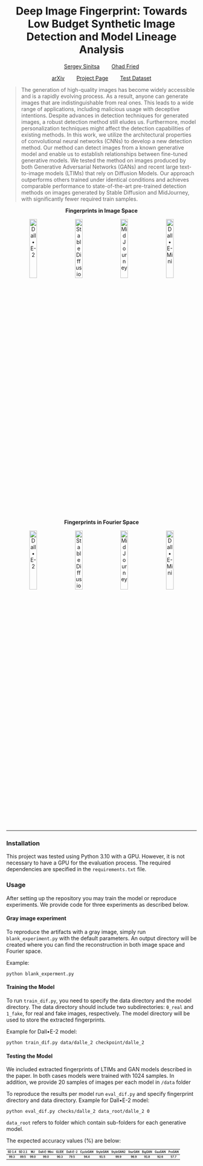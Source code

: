 <h1 align="center">Deep Image Fingerprint: Towards Low Budget Synthetic Image Detection and
Model Lineage Analysis</h1> 

<p align="center"> <a href="https://www.linkedin.com/in/serge2020/">Sergey Sinitsa</a> &nbsp;&nbsp;&nbsp;&nbsp;&nbsp;&nbsp; <a href="https://www.ohadf.com/">Ohad Fried</a>

<p align="center"><a href="https://arxiv.org/abs/2303.10762">arXiv</a> &nbsp;&nbsp;&nbsp;&nbsp;&nbsp;&nbsp; <a href="https://sergo2020.github.io/DIF/">Project Page</a>  &nbsp;&nbsp;&nbsp;&nbsp;&nbsp;&nbsp; <a href=https://drive.google.com/file/d/1ruo_EdKl61uacWKD2sBknbqMQ6QrFKyU/view?usp=sharing">Test Dataset</a> </p>



> The generation of high-quality images has become
> widely accessible and is a rapidly evolving process. As a
> result, anyone can generate images that are indistinguishable
> from real ones. This leads to a wide range of applications,
> including malicious usage with deceptive intentions.
> Despite advances in detection techniques for generated images,
> a robust detection method still eludes us. Furthermore,
> model personalization techniques might affect the detection
> capabilities of existing methods. In this work, we
> utilize the architectural properties of convolutional neural
> networks (CNNs) to develop a new detection method. Our
> method can detect images from a known generative model
> and enable us to establish relationships between fine-tuned
> generative models. We tested the method on images produced
> by both Generative Adversarial Networks (GANs)
> and recent large text-to-image models (LTIMs) that rely
> on Diffusion Models. Our approach outperforms others
> trained under identical conditions and achieves comparable
> performance to state-of-the-art pre-trained detection methods
> on images generated by Stable Diffusion and MidJourney,
> with significantly fewer required train samples.

<p align="center">
  <strong> Fingerprints in Image Space </strong>
</p>

<p align="center">
  <img src="./repo_images/finger_dalle_2.png" width="20%"  alt="Dall&#x2022;E-2" />
    &nbsp; &nbsp;
  <img src="./repo_images/finger_sd14.png" width="20%"  alt="Stable Diffusion 1.4" />
    &nbsp; &nbsp;
  <img src="./repo_images/finger_mj.png" width="20%"  alt="MidJourney" />
    &nbsp; &nbsp;
  <img src="./repo_images/finger_dalle_mini.png" width="20%"  alt="Dall&#x2022;E-Mini" />
</p>
<p align="center">
  <strong> Fingerprints in Fourier Space </strong>
</p>
<p align="center">
  <img src="./repo_images/fingerFFT_dalle_2.png" width="20%"  alt="Dall&#x2022;E-2" />
    &nbsp; &nbsp;
  <img src="./repo_images/fingerFFT_sd14.png" width="20%"  alt="Stable Diffusion 1.4" />
    &nbsp; &nbsp;
  <img src="./repo_images/fingerFFT_mj.png" width="20%"  alt="MidJourney" />
    &nbsp; &nbsp;
  <img src="./repo_images/fingerFFT_dalle_mini.png" width="20%"  alt="Dall&#x2022;E-Mini" />
</p>

<p align="center"> <hr> </p>

### Installation

This project was tested using Python 3.10 with a GPU. However, it is not necessary to have a GPU for the evaluation
process.
The required dependencies are specified in the `requirements.txt` file.

### Usage

After setting up the repository you may train the model or reproduce experiments.
We provide code for three experiments as described below.

#### Gray image experiment

To reproduce the artifacts with a gray image, simply run `blank_experiment.py` with the default parameters.
An output directory will be created where you can find the reconstruction in both image space and Fourier space.

Example:

```
python blank_experment.py
```

#### Training the Model

To run `train_dif.py`, you need to specify the data directory and the model directory.
The data directory should include two subdirectories: `0_real` and `1_fake`, for real and fake images, respectively. The
model directory will be used to store the extracted fingerprints.

Example for Dall&#x2022;E-2 model:

```
python train_dif.py data/dalle_2 checkpoint/dalle_2
```

#### Testing the Model

We included extracted fingerprints of LTIMs and GAN models described in the paper.
In both cases models were trained with 1024 samples. In addition, we provide 20 samples of images per each model
in `/data` folder

To reproduce the results per model run `eval_dif.py` and specify fingerprint directory and data directory.
Example for Dall&#x2022;E-2 model:

```
python eval_dif.py checks/dalle_2 data_root/dalle_2 0
```

`data_root` refers to folder which contain sub-folders for each generative model.

The expected accuracy values (%) are below:

<p align="center"><table style='font-size:50%'>
  <tr>
    <th>SD 1.4</th>
    <th>SD 2.1</th>
    <th>MJ</th>
    <th>Dall&#x2022;E-Mini</th>
    <th>GLIDE</th>
    <th>Dall&#x2022;E-2</th>
    <th>CycleGAN</th>
    <th>StyleGAN</th>
    <th>StyleGAN2</th>
    <th>StarGAN</th>
    <th>BigGAN</th>
    <th>GauGAN</th>
    <th>ProGAN</th>
  </tr>
  <tr>
    <th>99.3</th>
    <th>89.5</th>
    <th>99.0</th>
    <th>99.0</th>
    <th>90.3</th>
    <th>79.5</th>
    <th>94.4</th>
    <th>91.5</th>
    <th>99.9</th>
    <th>96.9</th>
    <th>91.8</th>
    <th>92.6</th>
    <th>57.7</th>
  </tr>
</table> </p>

